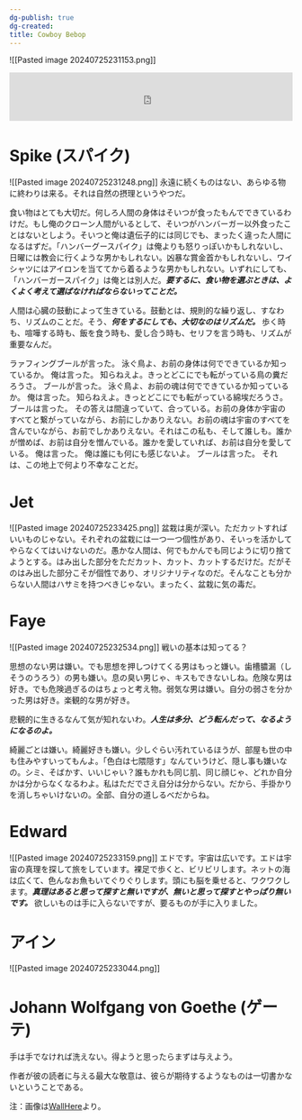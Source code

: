 ```yaml
---
dg-publish: true
dg-created: 
title: Cowboy Bebop
---
```

![[Pasted image 20240725231153.png]]
<div style="left: 0; width: 100%; height: 86px; position: relative;"><iframe src="https://music.163.com/outchain/player?type=2&id=590922&auto=0&height=66" style="top: 0; left: 0; width: 100%; height: 100%; position: absolute; border: 0;" allowfullscreen allow="encrypted-media;"></iframe></div>

# Spike (スパイク)
![[Pasted image 20240725231248.png]]
永遠に続くものはない、あらゆる物に終わりは来る。それは自然の摂理というやつだ。

食い物はとても大切だ。何しろ人間の身体はそいつが食ったもんでできているわけだ。もし俺のクローン人間がいるとして、そいつがハンバーガー以外食ったことはないとしよう。そいつと俺は遺伝子的には同じでも、まったく違った人間になるはずだ。「ハンバーグースパイク」は俺よりも怒りっぽいかもしれないし、日曜には教会に行くような男かもしれない。凶暴な賞金首かもしれないし、ワイシャツにはアイロンを当ててから着るような男かもしれない。いずれにしても、「ハンバーガースパイク」は俺とは別人だ。***要するに、食い物を選ぶときは、よくよく考えて選ばなければならないってことだ。***

人間は心臓の鼓動によって生きている。鼓動とは、規則的な繰り返し、すなわち、リズムのことだ。そう、***何をするにしても、大切なのはリズムだ。*** 歩く時も、喧嘩する時も、飯を食う時も、愛し合う時も、セリフを言う時も、リズムが重要なんだ。

ラァフィングブールが言った。
泳ぐ鳥よ、お前の身体は何でできているか知っているか。
俺は言った。
知らねえよ。きっとどこにでも転がっている鳥の糞だろうさ。
ブールが言った。
泳ぐ鳥よ、お前の魂は何でできているか知っているか。
俺は言った。
知らねえよ。きっとどこにでも転がっている綿埃だろうさ。
ブールは言った。
その答えは間違っていて、合っている。お前の身体か宇宙のすべてと繋がっていながら、お前にしかありえない。お前の魂は宇宙のすべてを含んでいながら、お前でしかありえない。それはこの私も、そして誰しも。誰かが憎めば、お前は自分を憎んでいる。誰かを愛していれば、お前は自分を愛している。
俺は言った。
俺は誰にも何にも感じないよ。
ブールは言った。
それは、この地上で何より不幸なことだ。

# Jet
![[Pasted image 20240725233425.png]]
盆栽は奥が深い。ただカットすればいいものじゃない。それぞれの盆栽には一つ一つ個性があり、そいっを活かしてやらなくてはいけないのだ。愚かな人間は、何でもかんでも同じように切り捨てようとする。はみ出した部分をただカット、カット、カットするだけだ。だがそのはみ出した部分こそが個性であり、オリジナリティなのだ。そんなことも分からない人間はハサミを持つべきじゃない。まったく、盆栽に気の毒だ。
# Faye
![[Pasted image 20240725232534.png]]
戦いの基本は知ってる？

思想のない男は嫌い。でも思想を押しつけてくる男はもっと嫌い。歯槽膿漏（しそうのうろう）の男も嫌い。息の臭い男じゃ、キスもできないしね。危険な男は好き。でも危険過ぎるのはちょっと考え物。弱気な男は嫌い。自分の弱さを分かった男は好き。楽観的な男が好き。

悲観的に生きるなんて気が知れないわ。***人生は多分、どう転んだって、なるようになるのよ。***

綺麗ごとは嫌い。綺麗好きも嫌い。少しぐらい汚れているほうが、部屋も世の中も住みやすいってもんよ。「色白は七隈隠す」なんていうけど、隠し事も嫌いなの。シミ、そばかす、いいじゃい？誰もかれも同じ肌、同じ顔じゃ、どれか自分かは分からなくなるわよ。私はただでさえ自分は分からない。だから、手掛かりを消しちゃいけないの。全部、自分の道しるべだからね。

# Edward
![[Pasted image 20240725233159.png]]
エドです。宇宙は広いです。エドは宇宙の真理を探して旅をしています。裸足で歩くと、ビリビリします。ネットの海は広くて、色んなお魚もいてぐりぐりします。頭にも脳を乗せると、ワクワクします。***真理はあると思って探すと無いですが、無いと思って探すとやっぱり無いです。*** 欲しいものは手に入らないですが、要るものが手に入りました。

# アイン
![[Pasted image 20240725233044.png]]
# Johann Wolfgang von Goethe (ゲーテ)
手は手でなければ洗えない。得ようと思ったらまずは与えよう。

作者が彼の読者に与える最大な敬意は、彼らが期待するようなものは一切書かないということである。

注：画像は[WallHere](https://wallhere.com/ja/tag/6923)より。